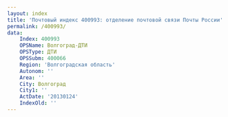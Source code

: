 ```yaml
---
layout: index
title: 'Почтовый индекс 400993: отделение почтовой связи Почты России'
permalink: /400993/
data:
    Index: 400993
    OPSName: Волгоград-ДТИ
    OPSType: ДТИ
    OPSSubm: 400066
    Region: 'Волгоградская область'
    Autonom: ''
    Area: ''
    City: Волгоград
    City1: ''
    ActDate: '20130124'
    IndexOld: ''
---
```

